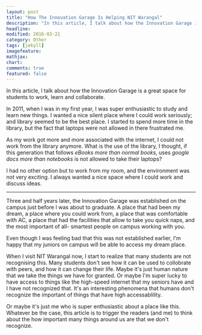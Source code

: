 ```yaml
---
layout: post
title: "How The Innovation Garage Is Helping NIT Warangal"
description: "In this article, I talk about how the Innovation Garage is a great space for students to work, learn and collaborate."
headline: 
modified: 2016-03-21
category: Other
tags: [jekyll]
imagefeature: 
mathjax: 
chart: 
comments: true
featured: false
---
```


In this article, I talk about how the Innovation Garage is a great space for students to work, learn and collaborate.

In 2011, when I was in my first year, I was super enthusiastic to study and learn new things. I wanted a nice silent place where I could work seriously; and library seemed to be the best place. I started to spend more time in the library, but the fact that laptops were not allowed in there frustrated me. 

As my work got more and more associated with the internet, I could not work from the library anymore. What is the use of the library, I thought, if this generation that follows *eBooks more than normal books*, uses *google docs more than notebooks*  is not allowed to take their laptops?

I had no other option but to work from my room, and the environment was not very exciting. I always wanted a nice space where I could work and discuss ideas.

-----

Three and half years later, the Innovation Garage was established on the campus just before I was about to graduate. A place that had been my dream, a place where you could work from, a place that was comfortable with AC, a place that had the facilities that allow to take you quick naps, and the most important of all- smartest people on campus working with you.

Even though I was feeling bad that this was not established earlier, I'm happy that my juniors on campus will be able to access my dream place.

When I visit NIT Warangal now, I start to realize that many students are not recognising this. Many students don't see how it can be used to collobrate with peers, and how it can change their life. Maybe it's just human nature that we take the things we have for granted. Or maybe I'm super lucky to have access to things like the high-speed internet that my seniors have and I have not recognized that. It's an interesting phenomena that humans don't recognize the important of things that have high accessablility.

Or maybe it's just me who is super enthusiastic about a place like this. Whatever be the case, this article is to trigger the readers (and me) to think about the how important many things around us are that we don't recognize.